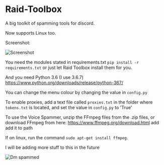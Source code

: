 # Raid-Toolbox

A big toolkit of spamming tools for discord.

Now supports Linux too.

Screenshot:

![Screenshot](http://i.imgur.com/Barkl3X.png)

You need the modules stated in requirements.txt `pip install -r requirements.txt` or just let Raid Toolbox install them for you.

And you need Python 3.6 (I use 3.6.7) https://www.python.org/downloads/release/python-367/

You can change the menu colour by changing the value in `config.py`

To enable proxies, add a text file called `proxies.txt` in the folder where `tokens.txt` is located, and set the value in `config.py` to 'True'

To use the Voice Spammer, unzip the FFmpeg files from the .zip files, or download FFmpeg from here: https://www.ffmpeg.org/download.html add add it to path

If on linux, run the command `sudo apt-get install ffmpeg`.

I will be adding more stuff to this in the future


![Dm spammed](http://i.imgur.com/FoVOBQml.jpg)
